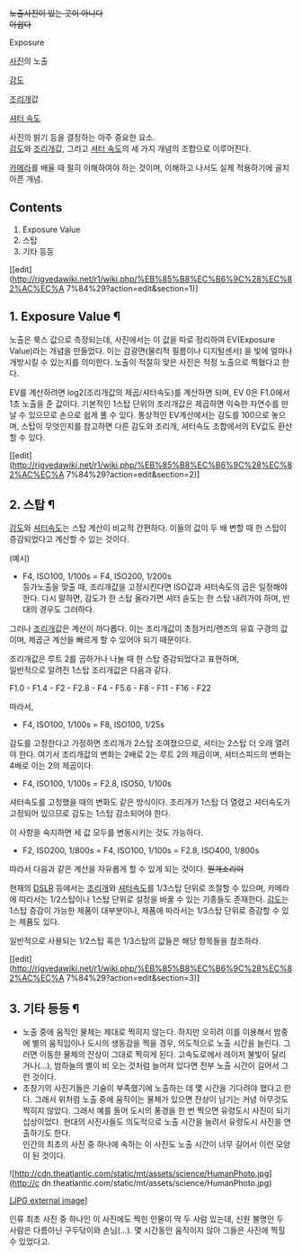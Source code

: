 <del>노출사진이 있는 곳이 아니다</del>  
<del>아쉽다</del>

Exposure

[사진](%EC%82%AC%EC%A7%84.md)의 노출

[감도](%EA%B0%90%EB%8F%84.md)

[조리개](%EC%A1%B0%EB%A6%AC%EA%B0%9C.md)값

[셔터 속도](%EC%85%94%ED%84%B0%20%EC%86%8D%EB%8F%84.md)

  
사진의 밝기 등을 결정하는 아주 중요한 요소.  
[감도](%EA%B0%90%EB%8F%84.md)와 [조리개](%EC%A1%B0%EB%A6%AC%EA%B0%9C.md)값, 그리고
[셔터 속도](%EC%85%94%ED%84%B0%20%EC%86%8D%EB%8F%84.md)의 세 가지 개념의 조합으로 이루어진다.

[카메라](%EC%B9%B4%EB%A9%94%EB%9D%BC.md)를 배울 때 필히 이해하여야 하는 것이며, 이해하고 나서도 실제
적용하기에 골치아픈 개념.

## Contents

    

1. Exposure Value 
2. 스탑 
3. 기타 등등 

[[edit](http://rigvedawiki.net/r1/wiki.php/%EB%85%B8%EC%B6%9C%28%EC%82%AC%EC%A
7%84%29?action=edit&section=1)]

## 1. Exposure Value ¶

노출은 룩스 값으로 측정되는데, 사진에서는 이 값을 따로 정리하여 EV(Exposure Value)라는 개념을 만들었다. 이는 감광면(물리적
필름이나 디지털센서) 을 빛에 얼마나 개방시킬 수 있는지를 의미한다. 노출이 적절히 맞은 사진은 적정 노출으로 찍혔다고 한다.

  

EV를 계산하려면 log2(조리개값의 제곱/셔터속도)를 계산하면 되며, EV 0은 F1.0에서 1초 노출을 준 값이다. 기본적인 1스탑
단위의 조리개값은 제곱하면 익숙한 자연수를 만날 수 있으므로 손으로 쉽게 풀 수 있다. 통상적인 EV계산에서는 감도를 100으로 놓으며,
스탑이 무엇인지를 참고하면 다른 감도와 조리개, 셔터속도 조합에서의 EV값도 환산할 수 있다.

  

[[edit](http://rigvedawiki.net/r1/wiki.php/%EB%85%B8%EC%B6%9C%28%EC%82%AC%EC%A
7%84%29?action=edit&section=2)]

## 2. 스탑 ¶

[감도](%EA%B0%90%EB%8F%84.md)와 [셔터속도](%EC%85%94%ED%84%B0%20%EC%86%8D%EB%8F%84.md)는 스탑 계산이 비교적 간편하다. 이들의 값이 두
배 변할 때 한 스탑이 증감되었다고 계산할 수 있는 것이다.

  

(예시)  

  * F4, ISO100, 1/100s = F4, ISO200, 1/200s  
등가노출을 맞출 때, 조리개값을 고정시킨다면 ISO값과 셔터속도의 곱은 일정해야 한다. 다시 말하면, 감도가 한 스탑 올라가면 셔터 솓도는
한 스탑 내려가야 하며, 반대의 경우도 그러하다.  

그러나 [조리개](%EC%A1%B0%EB%A6%AC%EA%B0%9C.md)값은 계산이 까다롭다. 이는 조리개값이 초점거리/렌즈의 유효
구경의 값이며, 제곱근 계산을 빠르게 할 수 있어야 되기 때문이다.

  

조리개값은 루트 2를 곱하거나 나눌 때 한 스탑 증감되었다고 표현하며,  
일반적으로 알려진 1스탑 조리개값은 다음과 같다.

  

F1.0 - F1.4 - F2 - F2.8 - F4 - F5.6 - F8 - F11 - F16 - F22

  

따라서,

  

* F4, ISO100, 1/100s = F8, ISO100, 1/25s  

감도를 고정한다고 가정하면 조리개가 2스탑 조여졌으므로, 셔터는 2스탑 더 오래 열려야 한다. 여기서 조리개값의 변화는 2배로 2는 루트
2의 제곱이며, 셔터스피드의 변화는 4배로 이는 2의 제곱이다.  

* F4, ISO100, 1/100s = F2.8, ISO50, 1/100s  

셔터속도를 고정했을 때의 변화도 같은 방식이다. 조리개가 1스탑 더 열렸고 셔터속도가 고정되어 있으므로 감도는 1스탑 감소되어야 한다.  

이 사항을 숙지하면 세 값 모두를 변동시키는 것도 가능하다.

  

* F2, ISO200, 1/800s = F4, ISO100, 1/100s = F2.8, ISO400, 1/800s  

따라서 다음과 같은 계산을 자유롭게 할 수 있게 되는 것이다. <del>뭔개소리야</del>  

현재의 [DSLR](DSLR.md) 등에서는 [조리개](%EC%A1%B0%EB%A6%AC%EA%B0%9C.md)와 [셔터속도](%EC%85%94%ED%84%B0%20%EC%86%8D%EB%8F%84.md)를 1/3스탑 단위로 조절할 수 있으며, 카메라에
따라서는 1/2스탑이나 1스탑 단위로 설정을 바꿀 수 있는 기종들도 존재한다. [감도](%EA%B0%90%EB%8F%84.md)는
1스탑 증감이 가능한 제품이 대부분이나, 제품에 따라서는 1/3스탑 단위로 증감할 수 있는 제품도 있다.

  

일반적으로 사용되는 1/2스탑 혹은 1/3스탑의 값들은 해당 항목들을 참조하라.

  

[[edit](http://rigvedawiki.net/r1/wiki.php/%EB%85%B8%EC%B6%9C%28%EC%82%AC%EC%A
7%84%29?action=edit&section=3)]

## 3. 기타 등등 ¶

  * 노출 중에 움직인 물체는 제대로 찍히지 않는다. 하지만 오히려 이를 이용해서 밤중에 별의 움직임이나 도시의 생동감을 찍을 경우, 의도적으로 노출 시간을 늘린다. 그러면 이동한 물체의 잔상이 그대로 찍히게 된다. 고속도로에서 레이저 불빛이 달리거나(…), 밤하늘의 별이 비 오는 것처럼 늘어져 있다면 전부 노출 시간이 길어서 그런 것이다.
  * 초창기의 사진기들은 기술이 부족했기에 노출하는 데 몇 시간을 기다려야 했다고 한다. 그래서 위처럼 노출 중에 움직이는 물체가 있으면 잔상이 남기는 커녕 아무것도 찍히지 않았다. 그래서 예를 들어 도시의 풍경을 한 번 찍으면 유령도시 사진이 되기 십상이었다. 현대의 사진사들도 의도적으로 노출 시간을 늘려서 유령도시 사진을 연출하기도 한다.  
인간의 최초의 사진 중 하나에 속하는 이 사진도 노출 시간이 너무 길어서 이런 모양이 된 것이다.  

![http://cdn.theatlantic.com/static/mt/assets/science/HumanPhoto.jpg](http://c
dn.theatlantic.com/static/mt/assets/science/HumanPhoto.jpg)

[[JPG external
image]](http://cdn.theatlantic.com/static/mt/assets/science/HumanPhoto.jpg)

  

인류 최초 사진 중 하나인 이 사진에도 찍힌 인물이 딱 두 사람 있는데, 신원 불명인 두 사람은 다름아닌 구두닦이와 손님(...). 몇
시간동안 움직이지 않아 그들은 사진에 찍힐 수 있었다고.

